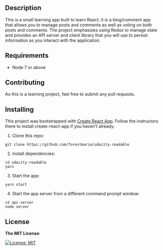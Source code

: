 ## Description 

This is a small learning app built to learn React; it is a blog/comment app that allows you to manage posts and comments as well as voting on both posts and comments. The project emphasizes using Redux to manage state and provides an API server and client library that you will use to persist information as you interact with the application.

## Requirements
* Node 7 or above

## Contributing 

As this is a learning project, feel free to submit any pull requests.

## Installing

This project was bootstrapped with [Create React App](https://github.com/facebookincubator/create-react-app).  Follow the instructors there to install create-react-app if you haven't already.

1. Clone this repo:
```
git clone https://github.com/forestmarie/udacity-readable
```
2. Install dependencies:
```
cd udacity-readable
yarn
```

3. Start the app:
```
yarn start
```

4. Start the app server from a different command prompt window:
```
cd api-server
node server
```


## License 

**The MIT License**

[![License: MIT](https://img.shields.io/badge/License-MIT-yellow.svg)](https://opensource.org/licenses/MIT)
